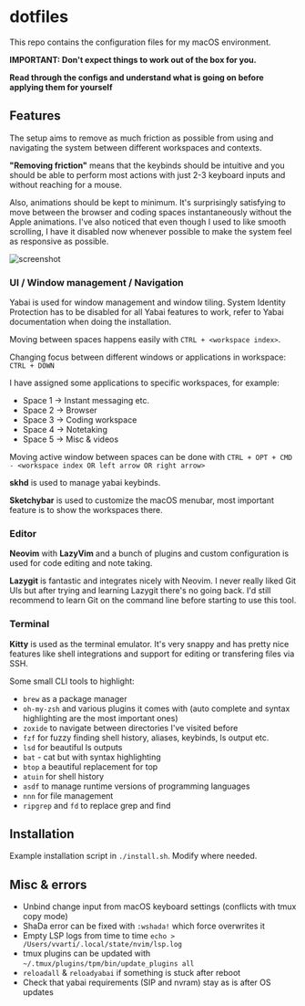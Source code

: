 # dotfiles

This repo contains the configuration files for my macOS environment.

**IMPORTANT: Don't expect things to work out of the box for you.**

**Read through the configs and understand what is going on before applying them for yourself**

## Features

The setup aims to remove as much friction as possible from using and navigating
the system between different workspaces and contexts.

**"Removing friction"** means that the keybinds should be intuitive and you should
be able to perform most actions with just 2-3 keyboard inputs and without
reaching for a mouse.

Also, animations should be kept to minimum. It's surprisingly satisfying
to move between the browser and coding spaces instantaneously without the Apple
animations. I've also noticed that even though I used to like smooth scrolling,
I have it disabled now whenever possible to make the system feel as responsive
as possible.

![screenshot](./screenshot.png)

### UI / Window management / Navigation

Yabai is used for window management and window tiling. System Identity Protection has to be disabled for all Yabai features to work, refer to Yabai documentation when doing the installation.

Moving between spaces happens easily with `CTRL + <workspace index>`.

Changing focus between different windows or applications in workspace: `CTRL + DOWN`

I have assigned some applications to specific workspaces, for example:

- Space 1 -> Instant messaging etc.
- Space 2 -> Browser
- Space 3 -> Coding workspace
- Space 4 -> Notetaking
- Space 5 -> Misc & videos

Moving active window between spaces can be done with `CTRL + OPT + CMD - <workspace index OR left arrow OR right arrow>`

**skhd** is used to manage yabai keybinds.

**Sketchybar** is used to customize the macOS menubar, most important feature is
to show the workspaces there.

### Editor

**Neovim** with **LazyVim** and a bunch of plugins and custom configuration is used for code editing and note taking.

**Lazygit** is fantastic and integrates nicely with Neovim. I never really liked Git UIs but after trying and learning Lazygit there's no going back. I'd still recommend to learn Git on the command line before starting to use this tool.

### Terminal

**Kitty** is used as the terminal emulator. It's very snappy and has pretty nice features like shell integrations and support for editing or transfering files via SSH.

Some small CLI tools to highlight:

- `brew` as a package manager
- `oh-my-zsh` and various plugins it comes with (auto complete and syntax highlighting are the most important ones)
- `zoxide` to navigate between directories I've visited before
- `fzf` for fuzzy finding shell history, aliases, keybinds, ls output etc.
- `lsd` for beautiful ls outputs
- `bat` - cat but with syntax highlighting
- `btop` a beautiful replacement for top
- `atuin` for shell history
- `asdf` to manage runtime versions of programming languages
- `nnn` for file management
- `ripgrep` and `fd` to replace grep and find

## Installation

Example installation script in `./install.sh`. Modify where needed.

## Misc & errors

- Unbind change input from macOS keyboard settings (conflicts with tmux copy mode)
- ShaDa error can be fixed with `:wshada!` which force overwrites it
- Empty LSP logs from time to time `echo > /Users/vvarti/.local/state/nvim/lsp.log`
- tmux plugins can be updated with `~/.tmux/plugins/tpm/bin/update_plugins all`
- `reloadall` & `reloadyabai` if something is stuck after reboot
- Check that yabai requirements (SIP and nvram) stay as is after OS updates
